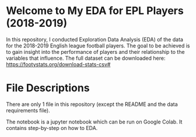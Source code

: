 # Welcome to My EDA for EPL Players (2018-2019)

In this repository, I conducted Exploration Data Analysis (EDA) of the data for the 2018-2019 English league football players. The goal to be achieved is to gain insight into the performance of players and their relationship to the variables that influence. The full dataset can be downloaded here: https://footystats.org/download-stats-csv#

# File Descriptions
There are only 1 file in this repository (except the README and the data requirements file).

The notebook is a jupyter notebook which can be run on Google Colab. It contains step-by-step on how to EDA.
